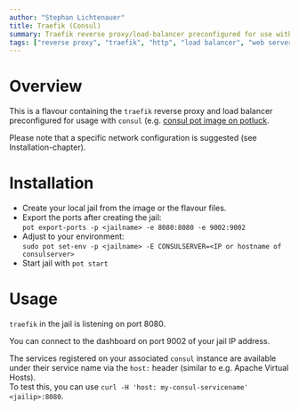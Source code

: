 ```yaml
---
author: "Stephan Lichtenauer"
title: Traefik (Consul)
summary: Traefik reverse proxy/load-balancer preconfigured for use with consul.
tags: ["reverse proxy", "traefik", "http", "load balancer", "web server", "consul"]
---
```


# Overview

This is a flavour containing the ```traefik``` reverse proxy and load balancer preconfigured for usage with ```consul``` (e.g. [consul pot image on potluck](https://potluck.honeyguide.net/blog/consul/).

Please note that a specific network configuration is suggested (see Installation-chapter).

# Installation

* Create your local jail from the image or the flavour files.    
* Export the ports after creating the jail:    
  ```pot export-ports -p <jailname> -e 8080:8080 -e 9002:9002```
* Adjust to your environment:    
  ```sudo pot set-env -p <jailname> -E CONSULSERVER=<IP or hostname of consulserver>```
* Start jail with ```pot start```

# Usage

```traefik``` in the jail is listening on port 8080.

You can connect to the dashboard on port 9002 of your jail IP address.

The services registered on your associated ```consul``` instance are available under their service name via the ```host:``` header (similar to e.g. Apache Virtual Hosts).    
To test this, you can use ```curl -H 'host: my-consul-servicename' <jailip>:8080```.
